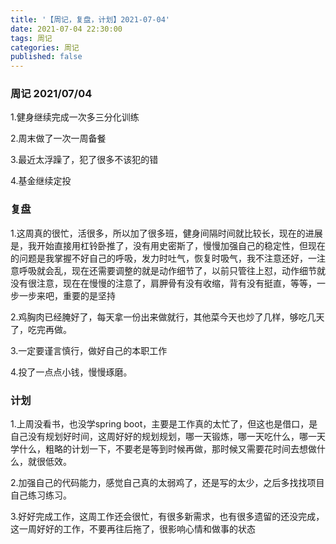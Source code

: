 ```yaml
---
title: '【周记，复盘，计划】2021-07-04'
date: 2021-07-04 22:30:00
tags: 周记
categories: 周记
published: false
---
```




### 周记 2021/07/04

1.健身继续完成一次多三分化训练

2.周末做了一次一周备餐

3.最近太浮躁了，犯了很多不该犯的错

4.基金继续定投

### 复盘

1.这周真的很忙，活很多，所以加了很多班，健身间隔时间就比较长，现在的进展是，我开始直接用杠铃卧推了，没有用史密斯了，慢慢加强自己的稳定性，但现在的问题是我掌握不好自己的呼吸，发力时吐气，恢复时吸气，我不注意还好，一注意呼吸就会乱，现在还需要调整的就是动作细节了，以前只管往上怼，动作细节就没有很注意，现在在慢慢的注意了，肩胛骨有没有收缩，背有没有挺直，等等，一步一步来吧，重要的是坚持

2.鸡胸肉已经腌好了，每天拿一份出来做就行，其他菜今天也炒了几样，够吃几天了，吃完再做。

3.一定要谨言慎行，做好自己的本职工作

4.投了一点点小钱，慢慢琢磨。

### 计划

1.上周没看书，也没学spring boot，主要是工作真的太忙了，但这也是借口，是自己没有规划好时间，这周好好的规划规划，哪一天锻炼，哪一天吃什么，哪一天学什么，粗略的计划一下，不要老是等到时候再做，那时候又需要花时间去想做什么，就很低效。

2.加强自己的代码能力，感觉自己真的太弱鸡了，还是写的太少，之后多找找项目自己练习练习。

3.好好完成工作，这周工作还会很忙，有很多新需求，也有很多遗留的还没完成，这一周好好的工作，不要再往后拖了，很影响心情和做事的状态